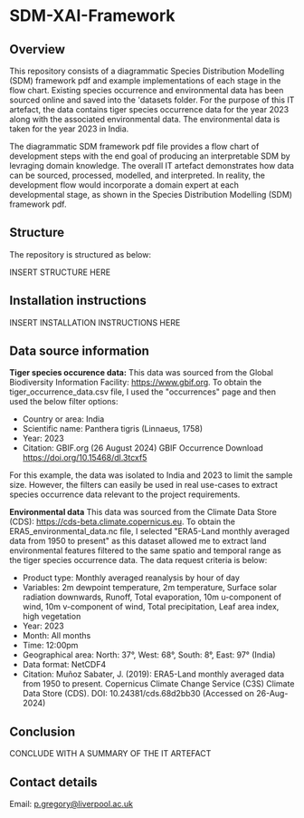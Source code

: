 # SDM-XAI-Framework

## Overview
This repository consists of a diagrammatic Species Distribution Modelling (SDM) framework pdf and example implementations of each stage in the flow chart. Existing species occurrence and environmental data has been sourced online and saved into the 'datasets folder. For the purpose of this IT artefact, the data contains tiger species occurrence data for the year 2023 along with the associated environmental data. The environmental data is taken for the year 2023 in India.

The diagrammatic SDM framework pdf file provides a flow chart of development steps with the end goal of producing an interpretable SDM by levraging domain knowledge. The overall IT artefact demonstrates how data can be sourced, processed, modelled, and interpreted. In reality, the development flow would incorporate a domain expert at each developmental stage, as shown in the Species Distribution Modelling (SDM) framework pdf.

## Structure
The repository is structured as below:

INSERT STRUCTURE HERE

## Installation instructions

INSERT INSTALLATION INSTRUCTIONS HERE

## Data source information
**Tiger species occurence data:**
This data was sourced from the Global Biodiversity Information Facility: https://www.gbif.org. To obtain the tiger_occurrence_data.csv file, I used the "occurrences" page and then used the below filter options:
* Country or area: India
* Scientific name: Panthera tigris (Linnaeus, 1758)
* Year: 2023
* Citation: GBIF.org (26 August 2024) GBIF Occurrence Download  https://doi.org/10.15468/dl.3tcxf5

For this example, the data was isolated to India and 2023 to limit the sample size. However, the filters can easily be used in real use-cases to extract species occurrence data relevant to the project requirements.

**Environmental data**
This data was sourced from the Climate Data Store (CDS): https://cds-beta.climate.copernicus.eu. To obtain the ERA5_environmental_data.nc file, I selected "ERA5-Land monthly averaged data from 1950 to present" as this dataset allowed me to extract land environmental features filtered to the same spatio and temporal range as the tiger species occurrence data. The data request criteria is below:
* Product type: Monthly averaged reanalysis by hour of day
* Variables: 2m dewpoint temperature, 2m temperature, Surface solar radiation downwards, Runoff, Total evaporation, 10m u-component of wind, 10m v-component of wind, Total precipitation, Leaf area index, high vegetation
* Year: 2023
* Month: All months
* Time: 12:00pm
* Geographical area: North: 37°, West: 68°, South: 8°, East: 97° (India)
* Data format: NetCDF4
* Citation: Muñoz Sabater, J. (2019): ERA5-Land monthly averaged data from 1950 to present. Copernicus Climate Change Service (C3S) Climate Data Store (CDS). DOI: 10.24381/cds.68d2bb30 (Accessed on 26-Aug-2024)

## Conclusion

CONCLUDE WITH A SUMMARY OF THE IT ARTEFACT

## Contact details
Email: p.gregory@liverpool.ac.uk
